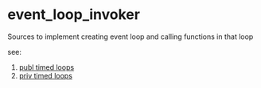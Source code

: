 # event_loop_invoker
Sources to implement creating event loop and calling functions in that loop  
  
see:  
 1. [publ timed loops](https://chatgpt.com/share/676ad4e3-bac0-8007-b5fa-f36db3fc0865)  
 2. [priv timed loops](https://chatgpt.com/g/g-2DQzU5UZl-code-copilot/c/6762851d-c1e4-8007-a0d7-0e1bea9bc103)  
